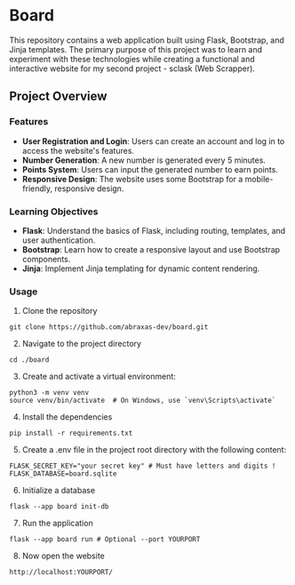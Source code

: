 # Board
This repository contains a web application built using Flask, Bootstrap, and Jinja templates. The primary purpose of this project was to learn and experiment with these technologies while creating a functional and interactive website for my second project - sclask (Web Scrapper).

## Project Overview

### Features
- **User Registration and Login**: Users can create an account and log in to access the website's features.
- **Number Generation**: A new number is generated every 5 minutes.
- **Points System**: Users can input the generated number to earn points.
- **Responsive Design**: The website uses some Bootstrap for a mobile-friendly, responsive design.

### Learning Objectives
- **Flask**: Understand the basics of Flask, including routing, templates, and user authentication.
- **Bootstrap**: Learn how to create a responsive layout and use Bootstrap components.
- **Jinja**: Implement Jinja templating for dynamic content rendering.

### Usage
1. Clone the repository
```
git clone https://github.com/abraxas-dev/board.git
```
2. Navigate to the project directory
```
cd ./board
```
3. Create and activate a virtual environment:
```
python3 -m venv venv
source venv/bin/activate  # On Windows, use `venv\Scripts\activate`
```
4. Install the dependencies
```
pip install -r requirements.txt
```
5. Create a .env file in the project root directory with the following content:
```
FLASK_SECRET_KEY="your secret key" # Must have letters and digits !
FLASK_DATABASE=board.sqlite
```
6. Initialize a database
```
flask --app board init-db
```
7. Run the application
```
flask --app board run # Optional --port YOURPORT
```
8. Now open the website
```
http://localhost:YOURPORT/
```
